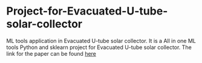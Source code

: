 # Project-for-Evacuated-U-tube-solar-collector
ML tools application in Evacuated U-tube solar collector. It is a All in one ML tools Python and sklearn project for Evacuated U-tube solar collector. The link for the paper can be found [here](https://papers.ssrn.com/sol3/papers.cfm?abstract_id=3917487.)
